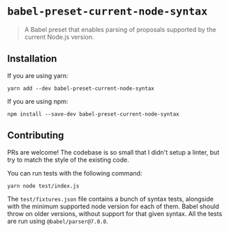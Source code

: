 # `babel-preset-current-node-syntax`

> A Babel preset that enables parsing of proposals supported by the current Node.js version.

## Installation

If you are using yarn:
```
yarn add --dev babel-preset-current-node-syntax
```

If you are using npm:
```
npm install --save-dev babel-preset-current-node-syntax
```

## Contributing

PRs are welcome! The codebase is so small that I didn't setup a linter, but try
to match the style of the existing code.

You can run tests with the following command:
```
yarn node test/index.js
```

The `test/fixtures.json` file contains a bunch of syntax tests, alongside with
the minimum supported node version for each of them. Babel should throw on
older versions, without support for that given syntax.
All the tests are run using `@babel/parser@7.0.0`.
